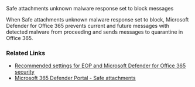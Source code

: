 Safe attachments unknown malware response set to block messages

When Safe attachments unknown malware response set to block, Microsoft Defender for Office 365 prevents current and future messages with detected malware from proceeding and sends messages to quarantine in Office 365.

### Related Links

* [Recommended settings for EOP and Microsoft Defender for Office 365 security](https://aka.ms/orca-atpp-docs-7) 
* [Microsoft 365 Defender Portal - Safe attachments](https://security.microsoft.com/safeattachmentv2)

